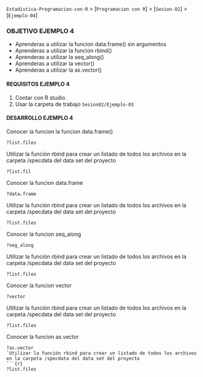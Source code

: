 `Estadistica-Programacion-con-R` > [`Programacion con R`] > [`Sesion-02`] > [`Ejemplo-04`] 
### OBJETIVO EJEMPLO 4
- Aprenderas a utilizar la funcion data.frame() sin argumentos
- Aprenderas a utilizar la funcion rbind()
- Aprenderas a utilizar la seq_along()
- Aprenderas a utilizar la vector()
- Aprenderas a utilizar la as.vector()

#### REQUISITOS EJEMPLO 4
1. Contar con R studio.
1. Usar la carpeta de trabajo `Sesion02/Ejemplo-03`

#### DESARROLLO EJEMPLO 4

Conocer la funcion la funcion data.frame()
```{r}
?list.files
```
Utilizar la función rbind para crear un listado de todos los archivos en la carpeta /specdata del data set del proyecto
```{r}
?list.fil
```
Conocer la funcion data.frame  
```{r}
?data.frame
```
Utilizar la función rbind para crear un listado de todos los archivos en la carpeta /specdata del data set del proyecto
```{r}
?list.files
```
Conocer la funcion seq_along 
```{r}
?seg_along
```
Utilizar la función rbind para crear un listado de todos los archivos en la carpeta /specdata del data set del proyecto
```{r}
?list.files
```
Conocer la funcion vector 
```{r}
?vector
```
Utilizar la función rbind para crear un listado de todos los archivos en la carpeta /specdata del data set del proyecto
```{r}
?list.files
```
Conocer la funcion as.vector 
```{r}
?as.vector
`Utilizar la función rbind para crear un listado de todos los archivos en la carpeta /specdata del data set del proyecto
```{r}
?list.files
`````
